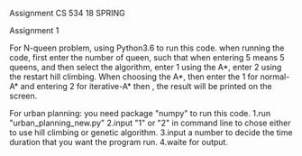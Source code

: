 Assignment CS 534 18 SPRING

Assignment 1

For N-queen problem, using Python3.6 to run this code. 
when running the code, first enter the number of queen, such that when entering 5 means 5 queens, and then select the algorithm, enter 1 using the A*, enter 2 using the restart hill climbing. When choosing the A*, then enter the 1 for normal-A* and entering 2 for iterative-A*
then , the result will be printed on the screen.

For urban planning:
you need package "numpy" to run this code.
1.run "urban_planning_new.py"
2.input "1" or "2" in command line to chose either to use hill climbing or genetic algorithm.
3.input a number to decide the time duration that you want the program run.
4.waite for output.
